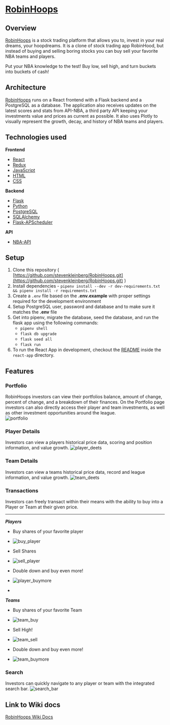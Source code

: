 # [RobinHoops](https://robin-hoops.herokuapp.com/login)
## Overview
[RobinHoops](https://robin-hoops.herokuapp.com/login) is a stock trading platform that allows you to, invest in your real dreams, your hoopdreams. It is a clone of stock trading app RobinHood, but instead of buying and selling boring stocks you can buy sell your favorite NBA teams and players.

Put your NBA knowledge to the test! Buy low, sell high, and turn buckets into buckets of cash! 

## Architecture 
[RobinHoops](https://robin-hoops.herokuapp.com/login) runs on a React frontend with a Flask backend and a PostgreSQL as a database. The application also receives updates on the latest scores and stats from API-NBA, a third party API keeping your investments value and prices as current as possible. It also uses Plotly to visually represent the growth, decay, and history of NBA teams and players.
## Technologies used
**Frontend**

-   [React](https://reactjs.org/)
-   [Redux](https://redux.js.org/)
-   [JavaScript](https://developer.mozilla.org/en-US/docs/Web/JavaScript)
-   [HTML](https://developer.mozilla.org/en-US/docs/Web/HTML)
-   [CSS](https://developer.mozilla.org/en-US/docs/Web/CSS)

**Backend**

-   [Flask](https://flask.palletsprojects.com/en/2.1.x/)
-   [Python](https://docs.python.org/3/)
-   [PostgreSQL](https://www.postgresql.org/)
-   [SQLAlchemy](https://www.sqlalchemy.org/)
-  [Flask-APScheduler](https://viniciuschiele.github.io/flask-apscheduler/)

 
**API**
- [NBA-API](https://rapidapi.com/api-sports/api/api-nba)


## Setup
1.  Clone this repository ( [https://github.com/stevenkleinberg/RobinHoops.git](https://github.com/stevenkleinberg/RobinHoops.git) )
2.  Install dependencies -  `pipenv install --dev -r dev-requirements.txt && pipenv install -r requirements.txt`
3.  Create a  `.env`  file based on the  **.env.example**  with proper settings required for the development environment
4.  Setup PostgreSQL user, password and database and to make sure it matches the  **.env**  file
5.  Get into pipenv, migrate the database, seed the database, and run the flask app using the following commands:
    -   `pipenv shell`
    -   `flask db upgrade`
    -   `flask seed all`
    -   `flask run`
6.  To run the React App in development, checkout the  [README](https://github.com/stevenkleinberg/RobinHoops/blob/main/react-app/README.md)  inside the  `react-app`  directory.

## Features
### Portfolio
RobinHoops investors can view their portfolios balance, amount of change, percent of change, and a breakdown of their finances. On the Portfolio page investors can also directly access their player and team investments, as well as other investment opportunities around the league.  
![portfolio](https://user-images.githubusercontent.com/94195000/169759595-d72d3866-d44b-49c4-b610-65dfb462f823.png)


### Player Details
Investors can view a players historical price data, scoring and position information, and value growth.
![player_deets](https://user-images.githubusercontent.com/94195000/169759623-24570e4e-8210-4391-a291-fa4311f0c8bd.png)

### Team Details
Investors can view a teams historical price data, record and league information, and value growth.
![team_deets](https://user-images.githubusercontent.com/94195000/169759642-dae7c9b4-1ff6-4a72-b763-76ee1bf3136b.png)

### Transactions
Investors can freely transact within their means with the ability to buy into a Player or Team at their given price.  
 	
 ******
 ***Players***
- Buy shares of your favorite player
- ![buy_player](https://user-images.githubusercontent.com/94195000/169759732-0cb19c70-f76a-43f6-b395-73bdb7a03720.png)

- Sell Shares
- ![sell_player](https://user-images.githubusercontent.com/94195000/169759749-c78abbfb-83db-4a7c-a5e1-407be6dcdaac.png)

- Double down and buy even more!
- ![player_buymore](https://user-images.githubusercontent.com/94195000/169759760-04a797df-0953-4be7-8374-f6f7ab1b6e66.png)

- 
 ***Teams***
- Buy shares of your favorite Team
- ![team_buy](https://user-images.githubusercontent.com/94195000/169759676-8adf376b-28b2-447b-82aa-0db47ce3b7bc.png)

- Sell High!
- ![team_sell](https://user-images.githubusercontent.com/94195000/169759703-f7a079ed-3ab2-4a17-95e2-d2edae3cb67a.png)

- Double down and buy even more!
- ![team_buymore](https://user-images.githubusercontent.com/94195000/169759720-751d29cd-fe30-49ee-acb1-190960719112.png)


### Search
Investors can quickly navigate to any player or team with the integrated search bar.
![search_bar](https://user-images.githubusercontent.com/94195000/169759775-2588990d-707a-4322-9677-210ca47b5aaf.png)

## Link to Wiki docs

[RobinHoops Wiki Docs](https://github.com/stevenkleinberg/RobinHoops/wiki)
